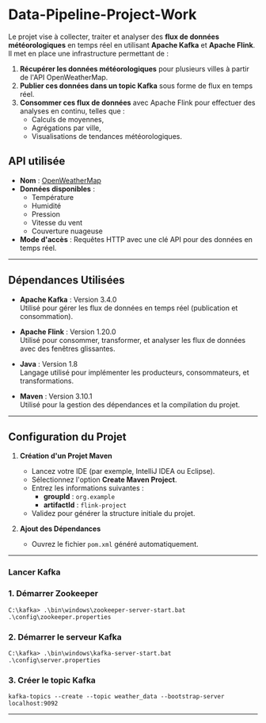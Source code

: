 # Data-Pipeline-Project-Work

Le projet vise à collecter, traiter et analyser des **flux de données météorologiques** en temps réel en utilisant **Apache Kafka** et **Apache Flink**. Il met en place une infrastructure permettant de :

1. **Récupérer les données météorologiques** pour plusieurs villes à partir de l'API OpenWeatherMap.
2. **Publier ces données dans un topic Kafka** sous forme de flux en temps réel.
3. **Consommer ces flux de données** avec Apache Flink pour effectuer des analyses en continu, telles que :
   - Calculs de moyennes,
   - Agrégations par ville,
   - Visualisations de tendances météorologiques.

## **API utilisée**
- **Nom** : [OpenWeatherMap](https://api.openweathermap.org/data/2.5/weather)  
- **Données disponibles** : 
  - Température
  - Humidité
  - Pression
  - Vitesse du vent
  - Couverture nuageuse
- **Mode d'accès** : Requêtes HTTP avec une clé API pour des données en temps réel.

---
## **Dépendances Utilisées**

- **Apache Kafka** : Version 3.4.0  
  Utilisé pour gérer les flux de données en temps réel (publication et consommation).

- **Apache Flink** : Version 1.20.0  
  Utilisé pour consommer, transformer, et analyser les flux de données avec des fenêtres glissantes.

- **Java** : Version 1.8  
  Langage utilisé pour implémenter les producteurs, consommateurs, et transformations.

- **Maven** : Version 3.10.1  
  Utilisé pour la gestion des dépendances et la compilation du projet.

---
## **Configuration du Projet**

1. **Création d'un Projet Maven**
   - Lancez votre IDE (par exemple, IntelliJ IDEA ou Eclipse).
   - Sélectionnez l'option **Create Maven Project**.
   - Entrez les informations suivantes :
     - **groupId** : `org.example`
     - **artifactId** : `flink-project`
   - Validez pour générer la structure initiale du projet.

2. **Ajout des Dépendances**
   - Ouvrez le fichier `pom.xml` généré automatiquement.
  
---
### **Lancer Kafka**

### 1. Démarrer Zookeeper
```
C:\kafka> .\bin\windows\zookeeper-server-start.bat .\config\zookeeper.properties
```

### 2. Démarrer le serveur Kafka
```
C:\kafka> .\bin\windows\kafka-server-start.bat .\config\server.properties
```

### 3. Créer le topic Kafka
```
kafka-topics --create --topic weather_data --bootstrap-server localhost:9092
```
---


